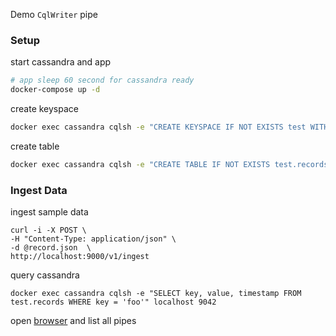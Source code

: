 Demo `CqlWriter` pipe
### Setup
start cassandra and app
```sh
# app sleep 60 second for cassandra ready
docker-compose up -d
```
create keyspace
```sh
docker exec cassandra cqlsh -e "CREATE KEYSPACE IF NOT EXISTS test WITH REPLICATION = {'class' : 'SimpleStrategy', 'replication_factor' : 1}" localhost 9042
```
create table
```sh
docker exec cassandra cqlsh -e "CREATE TABLE IF NOT EXISTS test.records (key text PRIMARY KEY, value int, timestamp timestamp)" localhost 9042
```
### Ingest Data
ingest sample data
```
curl -i -X POST \
-H "Content-Type: application/json" \
-d @record.json  \
http://localhost:9000/v1/ingest
```
query cassandra
```
docker exec cassandra cqlsh -e "SELECT key, value, timestamp FROM test.records WHERE key = 'foo'" localhost 9042
```
open [browser](http://localhost:8000/v1/pipe) and list all pipes